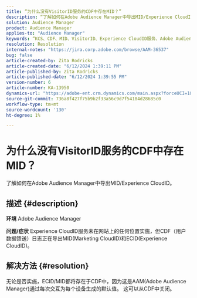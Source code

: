 ```yaml
---
title: “为什么没有VisitorID服务的CDF中存在MID？”
description: “了解如何在Adobe Audience Manager中导出MID/Experience CloudID。”
solution: Audience Manager
product: Audience Manager
applies-to: "Audience Manager"
keywords: “KCS、CDF、MID、VisitorID、Experience CloudID服务、Adobe Audience Manager、AAM”
resolution: Resolution
internal-notes: "https://jira.corp.adobe.com/browse/AAM-36537"
bug: false
article-created-by: Zita Rodricks
article-created-date: "6/12/2024 1:39:11 PM"
article-published-by: Zita Rodricks
article-published-date: "6/12/2024 1:39:55 PM"
version-number: 6
article-number: KA-13950
dynamics-url: "https://adobe-ent.crm.dynamics.com/main.aspx?forceUCI=1&pagetype=entityrecord&etn=knowledgearticle&id=c45cca21-c128-ef11-840b-000d3a372703"
source-git-commit: 736a8f427f75b9b2f33a56c9d7f54184d28685c0
workflow-type: tm+mt
source-wordcount: '130'
ht-degree: 1%

---
```


# 为什么没有VisitorID服务的CDF中存在MID？


了解如何在Adobe Audience Manager中导出MID/Experience CloudID。

## 描述 {#description}


<b>环境</b>
Adobe Audience Manager

<b>问题/症状</b>
Experience CloudID服务未在网站上的任何位置实施，但CDF（用户数据馈送）日志正在导出MID(Marketing CloudID)和ECID(Experience CloudID)。


## 解决方法 {#resolution}


无论是否实施，ECID/MID都将存在于CDF中，因为这是AAM(Adobe Audience Manager)通过每次交互为每个设备生成的默认值。 这可以从CDF中关闭。
